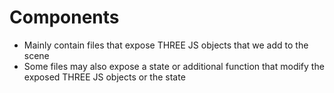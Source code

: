 # Components
- Mainly contain files that expose THREE JS objects that we add to the scene
- Some files may also expose a state or additional function that modify the exposed THREE JS objects or the state

